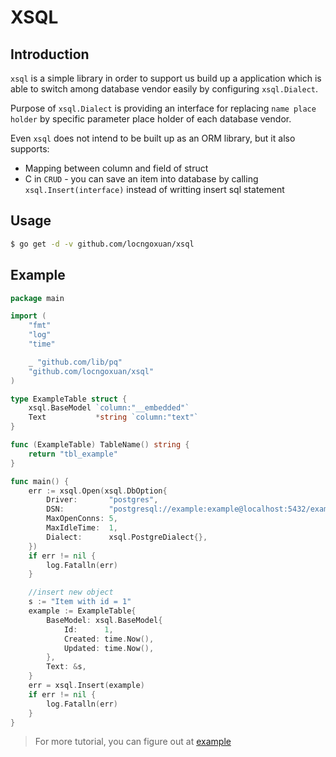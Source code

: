 # XSQL

## Introduction

`xsql` is a simple library in order to support us build up a application which is able to switch among database vendor easily by configuring `xsql.Dialect`.

Purpose of `xsql.Dialect` is providing an interface for replacing `name place holder` by specific parameter place holder of each database vendor. 

Even `xsql` does not intend to be built up as an ORM library, but it also supports: 

- Mapping between column and field of struct
- C in `CRUD` - you can save an item into database by calling `xsql.Insert(interface)` instead of writting insert sql statement

## Usage

```bash
$ go get -d -v github.com/locngoxuan/xsql
```

## Example
```go
package main

import (
	"fmt"
	"log"
	"time"

	_ "github.com/lib/pq"
	"github.com/locngoxuan/xsql"
)

type ExampleTable struct {
	xsql.BaseModel `column:"__embedded"`
	Text           *string `column:"text"`
}

func (ExampleTable) TableName() string {
	return "tbl_example"
}

func main() {
	err := xsql.Open(xsql.DbOption{
		Driver:       "postgres",
		DSN:          "postgresql://example:example@localhost:5432/example?sslmode=disable",
		MaxOpenConns: 5,
		MaxIdleTime:  1,
		Dialect:      xsql.PostgreDialect{},
	})
	if err != nil {
		log.Fatalln(err)
	}

	//insert new object
	s := "Item with id = 1"
	example := ExampleTable{
		BaseModel: xsql.BaseModel{
			Id:      1,
			Created: time.Now(),
			Updated: time.Now(),
		},
		Text: &s,
	}
	err = xsql.Insert(example)
	if err != nil {
		log.Fatalln(err)
	}
}
```

> For more tutorial, you can figure out at [example](https://github.com/locngoxuan/xsql/tree/main/example)
